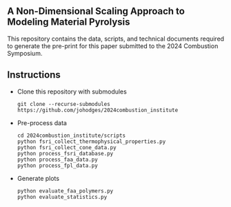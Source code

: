 ## A Non-Dimensional Scaling Approach to Modeling Material Pyrolysis

This repository contains the data, scripts, and technical documents required to generate the pre-print for this paper submitted to the 2024 Combustion Symposium.

## Instructions
* Clone this repository with submodules
  ```
  git clone --recurse-submodules https://github.com/johodges/2024combustion_institute
  ```
* Pre-process data
  ```
  cd 2024combustion_institute/scripts
  python fsri_collect_thermophysical_properties.py
  python fsri_collect_cone_data.py
  python process_fsri_database.py
  python process_faa_data.py
  python process_fpl_data.py
  ```
* Generate plots
  ```
  python evaluate_faa_polymers.py
  python evaluate_statistics.py
  ```
